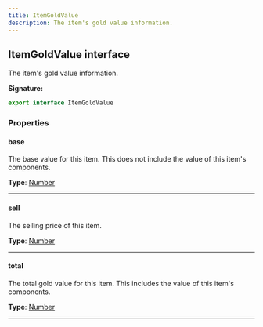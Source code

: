 ```yaml
---
title: ItemGoldValue
description: The item's gold value information.
---
```


## ItemGoldValue interface

The item's gold value information.

**Signature:**

```ts
export interface ItemGoldValue 
```

### Properties

#### base

The base value for this item. This does not include the value of this item's components.



**Type**: [Number](https://developer.mozilla.org/en-US/docs/Web/JavaScript/Reference/Global_Objects/Number)

---

#### sell

The selling price of this item.



**Type**: [Number](https://developer.mozilla.org/en-US/docs/Web/JavaScript/Reference/Global_Objects/Number)

---

#### total

The total gold value for this item. This includes the value of this item's components.



**Type**: [Number](https://developer.mozilla.org/en-US/docs/Web/JavaScript/Reference/Global_Objects/Number)

---

